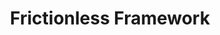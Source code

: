 ---
authors: frictionless data
description: Frictionless is a framework to describe, extract, validate, and transform
  tabular data, available as a Python library. It supports working with data in a
  standardised and reproducible way by improving data quality and consistency.
documentation: https://framework.frictionlessdata.io/docs/guides/introduction/
location: https://framework.frictionlessdata.io/
shortname: frictionless_framework
tags: '[reproducibility]'
terms_of_use: MIT License
title: Frictionless Framework
uuid: d5e6e419-faf0-4672-bb87-0da1cb8dfa35
---